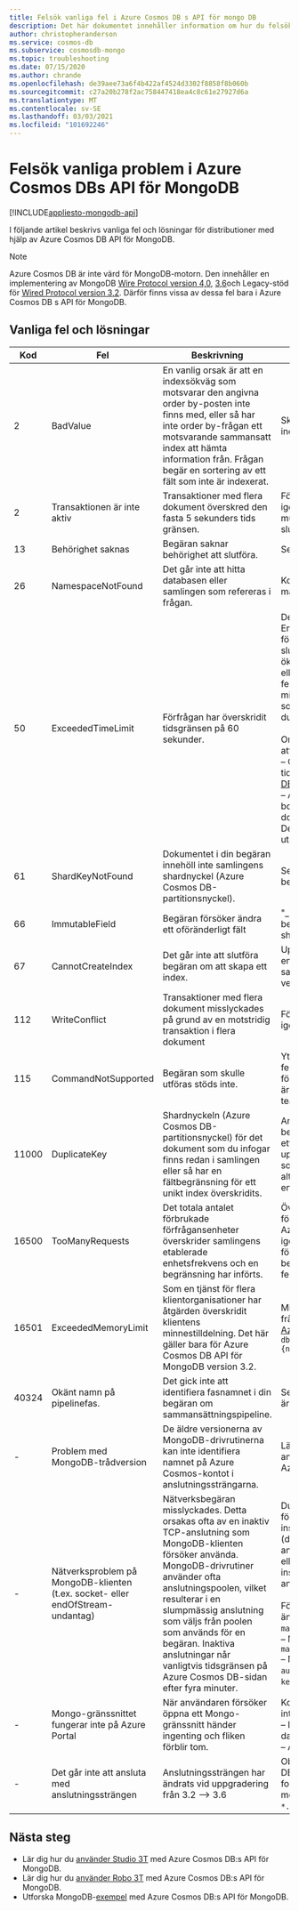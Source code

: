 ```yaml
---
title: Felsök vanliga fel i Azure Cosmos DB s API för mongo DB
description: Det här dokumentet innehåller information om hur du felsöker vanliga problem som uppstått i Azure Cosmos DB s API för MongoDB.
author: christopheranderson
ms.service: cosmos-db
ms.subservice: cosmosdb-mongo
ms.topic: troubleshooting
ms.date: 07/15/2020
ms.author: chrande
ms.openlocfilehash: de39aee73a6f4b422af4524d3302f8858f8b060b
ms.sourcegitcommit: c27a20b278f2ac758447418ea4c8c61e27927d6a
ms.translationtype: MT
ms.contentlocale: sv-SE
ms.lasthandoff: 03/03/2021
ms.locfileid: "101692246"
---
```

# <a name="troubleshoot-common-issues-in-azure-cosmos-dbs-api-for-mongodb"></a>Felsök vanliga problem i Azure Cosmos DBs API för MongoDB
[!INCLUDE[appliesto-mongodb-api](includes/appliesto-mongodb-api.md)]

I följande artikel beskrivs vanliga fel och lösningar för distributioner med hjälp av Azure Cosmos DB API för MongoDB.

>[!Note]
> Azure Cosmos DB är inte värd för MongoDB-motorn. Den innehåller en implementering av MongoDB [Wire Protocol version 4,0](mongodb-feature-support-40.md), [3,6](mongodb-feature-support-36.md)och Legacy-stöd för [Wired Protocol version 3,2](mongodb-feature-support.md). Därför finns vissa av dessa fel bara i Azure Cosmos DB s API för MongoDB.

## <a name="common-errors-and-solutions"></a>Vanliga fel och lösningar

| Kod       | Fel                | Beskrivning  | Lösning  |
|------------|----------------------|--------------|-----------|
| 2 | BadValue | En vanlig orsak är att en indexsökväg som motsvarar den angivna order by-posten inte finns med, eller så har inte order by-frågan ett motsvarande sammansatt index att hämta information från. Frågan begär en sortering av ett fält som inte är indexerat. | Skapa ett matchande index (eller sammansatt index) för den sorteringsfråga som ska köras. |
| 2 | Transaktionen är inte aktiv | Transaktioner med flera dokument överskred den fasta 5 sekunders tids gränsen. | Försök att utföra flera dokument transaktioner igen eller begränsa omfattningen av åtgärder i multi-Document-transaktionen så att den slutförs inom en tids gräns på 5 sekunder. |
| 13 | Behörighet saknas | Begäran saknar behörighet att slutföra. | Se till att du använder rätt nycklar.  |
| 26 | NamespaceNotFound | Det går inte att hitta databasen eller samlingen som refereras i frågan. | Kontrollera att namnet på databasen/samlingen matchar namnet i frågan exakt.|
| 50 | ExceededTimeLimit | Förfrågan har överskridit tidsgränsen på 60 sekunder. |  Det kan finnas många orsaker till det här felet. En av orsakerna är när den allokerade förfrågningskapaciteten inte räcker för att slutföra förfrågan. Det här kan du lösa genom att öka antalet förfrågningsenheter för samlingen eller databasen. I andra fall kan du komma runt felet genom att dela upp en stor förfrågan i flera mindre. Om du försöker utföra en skrivåtgärd som har fått det här felet kan det leda till en dubblettskrivning. <br><br>Om du försöker ta bort stora mängder data utan att påverka RU: <br>– Överväg att använda TTL (baserat på tidsstämpel): [Ta bort data med Azure Cosmos DB:s API för MongoDB](mongodb-time-to-live.md) <br>– Använd markör-/batchstorlek för att utföra borttagningen. Du kan hämta ett enskilt dokument i taget och ta bort det via en loop. Detta kan hjälpa dig att ta bort data långsamt utan att påverka produktionsprogrammet.|
| 61 | ShardKeyNotFound | Dokumentet i din begäran innehöll inte samlingens shardnyckel (Azure Cosmos DB-partitionsnyckel). | Se till att samlingens shardnyckel används i begäran.|
| 66 | ImmutableField | Begäran försöker ändra ett oföränderligt fält | "_id"-fälten är oföränderliga. Se till att din begäran inte försöker uppdatera det fältet eller shardnyckelfältet. |
| 67 | CannotCreateIndex | Det går inte att slutföra begäran om att skapa ett index. | Upp till 500 index för enstaka fält kan skapas i en container. Upp till åtta fält kan ingå i ett sammansatt index (sammansatta index stöds i version 3.6+). |
| 112 | WriteConflict | Transaktioner med flera dokument misslyckades på grund av en motstridig transaktion i flera dokument | Försök att utföra flera dokument transaktioner igen tills det lyckas. |
| 115 | CommandNotSupported | Begäran som skulle utföras stöds inte. | Ytterligare information måste anges i felmeddelandet. Om den här funktionen är viktig för dina distributioner skapar du ett support ärende i [Azure Portal](https://portal.azure.com/?#blade/Microsoft_Azure_Support/HelpAndSupportBlade) och Azure Cosmos DBS teamet kommer tillbaka till dig. |
| 11000 | DuplicateKey | Shardnyckeln (Azure Cosmos DB-partitionsnyckel) för det dokument som du infogar finns redan i samlingen eller så har en fältbegränsning för ett unikt index överskridits. | Använd funktionen update() för att uppdatera ett befintligt dokument. Om fältbegränsningen för ett unikt index har överskridits infogar eller uppdaterar du dokumentet med ett fältvärde som inte finns i shard/partitionen ännu. Ett annat alternativ är att använda ett fält som innehåller en kombination av ID- och shardnyckelfälten. |
| 16500 | TooManyRequests  | Det totala antalet förbrukade förfrågansenheter överskrider samlingens etablerade enhetsfrekvens och en begränsning har införts. | Överväg att skala upp det tilldelade dataflödet för en container eller en uppsättning containrar i Azure-portalen, eller försök utföra åtgärden igen. Om du aktiverar SSR (server-side retry) försöker Azure Cosmos DB automatiskt utföra de begäranden som misslyckas på grund av det här felet. |
| 16501 | ExceededMemoryLimit | Som en tjänst för flera klientorganisationer har åtgärden överskridit klientens minnestilldelning. Det här gäller bara för Azure Cosmos DB API för MongoDB version 3.2. | Minska åtgärdens omfång genom mer restriktiva frågekriterier eller kontakta supporten från [Azure Portal](https://portal.azure.com/?#blade/Microsoft_Azure_Support/HelpAndSupportBlade). Exempel: `db.getCollection('users').aggregate([{$match: {name: "Andy"}}, {$sort: {age: -1}}]))` |
| 40324 | Okänt namn på pipelinefas. | Det gick inte att identifiera fasnamnet i din begäran om sammansättningspipeline. | Se till att alla namn på sammansättningspipeline är giltiga i din begäran. |
| - | Problem med MongoDB-trådversion | De äldre versionerna av MongoDB-drivrutinerna kan inte identifiera namnet på Azure Cosmos-kontot i anslutningssträngarna. | Lägg till `appName=@accountName@` i slutet av anslutnings strängen, där `accountName` är ditt Azure Cosmos DB konto namn. |
| - | Nätverksproblem på MongoDB-klienten (t.ex. socket- eller endOfStream-undantag)| Nätverksbegäran misslyckades. Detta orsakas ofta av en inaktiv TCP-anslutning som MongoDB-klienten försöker använda. MongoDB-drivrutiner använder ofta anslutningspoolen, vilket resulterar i en slumpmässig anslutning som väljs från poolen som används för en begäran. Inaktiva anslutningar når vanligtvis tidsgränsen på Azure Cosmos DB-sidan efter fyra minuter. | Du kan antingen göra om dessa misslyckade förfrågningar i programkoden, ändra inställningarna för MongoDB-klienten (drivrutinen) till att avbryta inaktiva TCP-anslutningar före tidsgränsen på fyra minuter eller konfigurera operativsystemets `keepalive`-inställningar för att upprätthålla TCP-anslutningarna i ett aktivt tillstånd.<br><br>För att undvika anslutningsmeddelanden bör du ändra anslutningssträngen genom att ange `maxConnectionIdleTime` till 1–2 minuter.<br>– Mongo-drivrutin: konfigurera `maxIdleTimeMS=120000` <br>– Node.JS: konfigurera `socketTimeoutMS=120000`, `autoReconnect` = true, `keepAlive` = true, `keepAliveInitialDelay` = 3 minuter
| - | Mongo-gränssnittet fungerar inte på Azure Portal | När användaren försöker öppna ett Mongo-gränssnitt händer ingenting och fliken förblir tom.  | Kontrollera brandväggen. Brandväggar stöds inte med Mongo-gränssnittet på Azure Portal. <br>– Installera Mongo-gränssnittet på den lokala datorn innanför brandväggsreglerna <br>– Använd ett äldre Mongo-gränssnitt
| - | Det går inte att ansluta med anslutningssträngen  | Anslutningssträngen har ändrats vid uppgradering från 3.2 –> 3.6 | Observera att när du använder Azure Cosmos DB:s API för MongoDB-konton är slutpunktens format för version 3.6 `*.mongo.cosmos.azure.com` medan formatet för slutpunkten i version 3.2 är `*.documents.azure.com`.  

## <a name="next-steps"></a>Nästa steg

- Lär dig hur du [använder Studio 3T](mongodb-mongochef.md) med Azure Cosmos DB:s API för MongoDB.
- Lär dig hur du [använder Robo 3T](mongodb-robomongo.md) med Azure Cosmos DB:s API för MongoDB.
- Utforska MongoDB-[exempel](mongodb-samples.md) med Azure Cosmos DB:s API för MongoDB.
